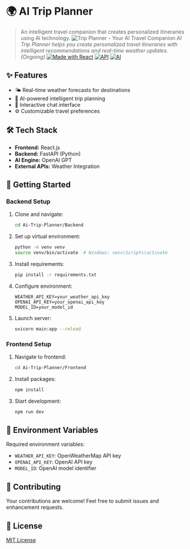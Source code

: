 # 🌍 AI Trip Planner

> An intelligent travel companion that creates personalized itineraries using AI technology.
![Trip Planner - Your AI Travel Companion](git.png)
*AI Trip Planner helps you create personalized travel itineraries with intelligent recommendations and real-time weather updates.(Ongoing)*
[![Made with React](https://img.shields.io/badge/Made%20with-React-61DAFB?style=flat-square&logo=react)](https://reactjs.org/)
[![API](https://img.shields.io/badge/API-FastAPI-009688?style=flat-square&logo=fastapi)](https://fastapi.tiangolo.com/)
[![AI](https://img.shields.io/badge/AI-OpenAI%20GPT-412991?style=flat-square&logo=openai)](https://openai.com/)

## ✨ Features

- 🌤️ Real-time weather forecasts for destinations
- 🤖 AI-powered intelligent trip planning
- 💬 Interactive chat interface
- ⚙️ Customizable travel preferences

## 🛠️ Tech Stack

- **Frontend:** React.js
- **Backend:** FastAPI (Python)
- **AI Engine:** OpenAI GPT
- **External APIs:** Weather Integration

## 🚀 Getting Started

### Backend Setup

1. Clone and navigate:
   ```bash
   cd Ai-Trip-Planner/Backend
   ```

2. Set up virtual environment:
   ```bash
   python -m venv venv
   source venv/bin/activate  # Windows: venv\Scripts\activate
   ```

3. Install requirements:
   ```bash
   pip install -r requirements.txt
   ```

4. Configure environment:
   ```env
   WEATHER_API_KEY=your_weather_api_key
   OPENAI_API_KEY=your_openai_api_key
   MODEL_ID=your_model_id
   ```

5. Launch server:
   ```bash
   uvicorn main:app --reload
   ```

### Frontend Setup

1. Navigate to frontend:
   ```bash
   cd Ai-Trip-Planner/Frontend
   ```

2. Install packages:
   ```bash
   npm install
   ```

3. Start development:
   ```bash
   npm run dev
   ```

## 🔑 Environment Variables

Required environment variables:
- `WEATHER_API_KEY`: OpenWeatherMap API key
- `OPENAI_API_KEY`: OpenAI API key
- `MODEL_ID`: OpenAI model identifier

## 🤝 Contributing

Your contributions are welcome! Feel free to submit issues and enhancement requests.

## 📝 License

[MIT License](LICENSE)
